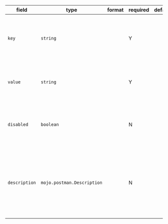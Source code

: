 | field | type | format | required | default | description |
|---|---|---|---|---|---|
| `key` | `string` |  | Y |  | This holds the LHS of the HTTP Header, e.g `Content-Type` or `X-Custom-Header` |
| `value` | `string` |  | Y |  | The value (or the RHS) of the Header is stored in this field. |
| `disabled` | `boolean` |  | N |  | If set to true, the current header will not be sent with requests. |
| `description` | `mojo.postman.Description` |  | N |  | A Description can be a raw text, or be an object, which holds the description along with its format. |
